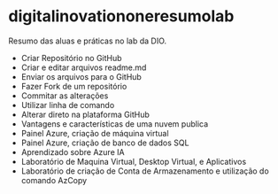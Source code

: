 # digitalinovationoneresumolab
Resumo das aluas e práticas no lab da DIO.
- Criar Repositório no GitHub
- Criar e editar arquivos readme.md
- Enviar os arquivos para o GitHub
- Fazer Fork de um repositório
- Commitar as alterações
- Utilizar linha de comando
- Alterar direto na plataforma GitHub
- Vantagens e características de uma nuvem publica
- Painel Azure, criação de máquina virtual
- Painel Azure, criação de banco de dados SQL
- Aprendizado sobre Azure IA
- Laboratório de Maquina Virtual, Desktop Virtual, e Aplicativos
- Laboratório de criação de Conta de Armazenamento e utilização do comando AzCopy
